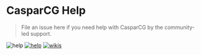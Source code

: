 # CasparCG Help
> File an issue here if you need help with CasparCG by the community-led support.

![help]()
[![help](https://img.shields.io/badge/help-create%20issue-brightgreen.svg?style=flat-square)](https://github.com/CasparCG/help/issues)
[![wikis](https://img.shields.io/badge/wiki-read%20here-green.svg?style=flat-square)](https://github.com/CasparCG/help/wiki)
